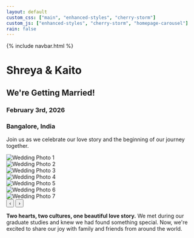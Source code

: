 ```yaml
---
layout: default
custom_css: ["main", "enhanced-styles", "cherry-storm"]
custom_js: ["enhanced-styles", "cherry-storm", "homepage-carousel"]
rain: false
---
```


{% include navbar.html %}

# <span class="shreya">Shreya</span> & <span class="kaito">Kaito</span>

<div class="center-content">
  <div class="wedding-announcement">
    <h2>We're Getting Married!</h2>
    <h3><strong>February 3rd, 2026</strong></h3>
    <h3><strong>Bangalore, India</strong></h3>
    <p>Join us as we celebrate our love story and the beginning of our journey together.</p>
  </div>

  <!-- Homepage Carousel with Correct Image Paths -->
  <div class="homepage-carousel">
    <div class="carousel-container">
      <div class="carousel-wrapper">
        <div class="carousel-track" id="carouselTrack">
          <div class="carousel-slide active">
            <img src="./assets/select_photos/photo1.jpg" alt="Wedding Photo 1" loading="eager">
          </div>
          <div class="carousel-slide">
            <img src="./assets/select_photos/photo2.jpg" alt="Wedding Photo 2" loading="lazy">
          </div>
          <div class="carousel-slide">
            <img src="./assets/select_photos/photo3.jpg" alt="Wedding Photo 3" loading="lazy">
          </div>
          <div class="carousel-slide">
            <img src="./assets/select_photos/photo4.jpg" alt="Wedding Photo 4" loading="lazy">
          </div>
          <div class="carousel-slide">
            <img src="./assets/select_photos/photo5.jpg" alt="Wedding Photo 5" loading="lazy">
          </div>
          <div class="carousel-slide">
            <img src="./assets/select_photos/photo6.jpg" alt="Wedding Photo 6" loading="lazy">
          </div>
          <div class="carousel-slide">
            <img src="./assets/select_photos/photo7.jpg" alt="Wedding Photo 7" loading="lazy">
          </div>
        </div>
        <button class="carousel-btn prev" id="prevBtn" aria-label="Previous photo">‹</button>
        <button class="carousel-btn next" id="nextBtn" aria-label="Next photo">›</button>
      </div>
      <div class="carousel-indicators" id="carouselIndicators"></div>
    </div>
  </div>

  <div class="couple-description">
    <p><strong>Two hearts, two cultures, one beautiful love story.</strong> We met during our graduate studies and knew we had found something special. Now, we're excited to share our joy with family and friends from around the world.</p>
  </div>
</div>
